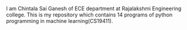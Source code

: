 I am Chintala Sai Ganesh of ECE department at Rajalakshmi Engineering college.
This is my repository which contains 14 programs of python programming in machine learning(CS19411).
